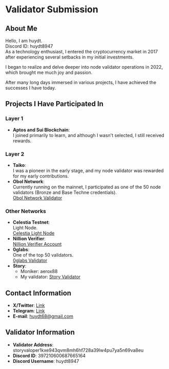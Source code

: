 # Validator Submission

## About Me
Hello, I am huydt.  
Discord ID: huydt8947  
As a technology enthusiast, I entered the cryptocurrency market in 2017 after experiencing several setbacks in my initial investments.

I began to realize and delve deeper into node validator operations in 2022, which brought me much joy and passion. 

After many long days immersed in various projects, I have achieved the successes I have today.

## Projects I Have Participated In

### Layer 1
- **Aptos and Sui Blockchain**:  
  I joined primarily to learn, and although I wasn't selected, I still received rewards.

### Layer 2
- **Taiko**:  
  I was a pioneer in the early stage, and my node validator was rewarded for my early contributions.
- **Obol Network**:  
  Currently running on the mainnet, I participated as one of the 50 node validators (Bronze and Base Techne credentials).  
  [Obol Network Validator](https://holesky.launchpad.obol.org/cluster/list/?address=0xE359f340A0Ff6D5b535067793773DD31B61187b5)

### Other Networks
- **Celestia Testnet**:  
  Light Node.  
  [Celestia Light Node](https://github.com/huydt88/ui-pfb-celestia)  
- **Nillion Verifier**:  
  [Nillion Verifier Account](https://testnet.nillion.explorers.guru/account/nillion1fys6prsrfte9rqen6ssut2aypmtmw7qns2sq2d)
- **0glabs**:  
  One of the top 50 validators.  
  [0glabs Validator](https://testnet.0g.explorers.guru/validator/0gvaloper1hvcr7jt88c4mc4n57z8gkyu8f3j4s5su8cc3r2)
- **Story**:  
  - Moniker: aerox88  
  - My validator: [Story Validator](https://testnet.storyscan.app/validators/storyvaloper1kxe943qvm8mh6hf728a39lw4pu7ya5n69va8eu)

## Contact Information
- **X/Twitter**: [Link](https://x.com/66btc66?s=21)
- **Telegram**: [Link](https://t.me/tomidang78)
- **E-mail**: huydt68@gmail.com

## Validator Information
- **Validator Address**: storyvaloper1kxe943qvm8mh6hf728a39lw4pu7ya5n69va8eu
- **Discord ID**: 397210600687665164
- **Discord Username**: huydt8947

